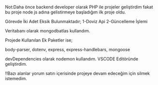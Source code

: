 Not:Daha önce backend developer olarak PHP ile projeler geliştirdim fakat bu proje node js adına gelistirmeye başladığım ilk proje oldu.

Görevde İki Adet Eksik Bulunmaktadır;
1-Doviz Api
2-Güncelleme İşlemi

Veritabanı olarak mongodbatlas kullandım.

Projede Kullanılan Ek Paketler ise;

body-parser,
dotenv,
express,
express-handlebars,
mongoose

devDependencies olarak nodemon kullandım. VSCODE Editöründe geliştirdim.

!!Bazı alanlar yorum satırı içerisinde projeye devam edeceğim için silmek istemedim.
